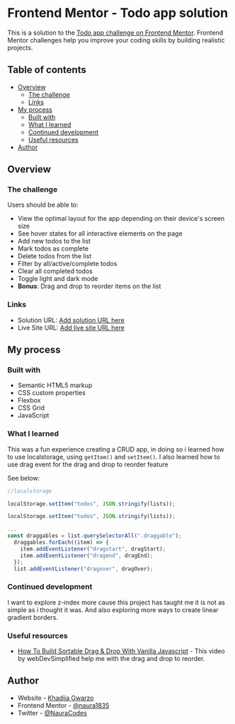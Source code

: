 # Frontend Mentor - Todo app solution

This is a solution to the [Todo app challenge on Frontend Mentor](https://www.frontendmentor.io/challenges/todo-app-Su1_KokOW). Frontend Mentor challenges help you improve your coding skills by building realistic projects.

## Table of contents

- [Overview](#overview)
  - [The challenge](#the-challenge)
  - [Links](#links)
- [My process](#my-process)
  - [Built with](#built-with)
  - [What I learned](#what-i-learned)
  - [Continued development](#continued-development)
  - [Useful resources](#useful-resources)
- [Author](#author)

## Overview

### The challenge

Users should be able to:

- View the optimal layout for the app depending on their device's screen size
- See hover states for all interactive elements on the page
- Add new todos to the list
- Mark todos as complete
- Delete todos from the list
- Filter by all/active/complete todos
- Clear all completed todos
- Toggle light and dark mode
- **Bonus**: Drag and drop to reorder items on the list

### Links

- Solution URL: [Add solution URL here](https://your-solution-url.com)
- Live Site URL: [Add live site URL here](https://naura1835.github.io/todo/)

## My process

### Built with

- Semantic HTML5 markup
- CSS custom properties
- Flexbox
- CSS Grid
- JavaScript

### What I learned

This was a fun experience creating a CRUD app, in doing so i learned how to use localstorage, using `getItem()` and `setItem()`. I also learned how to use drag event for the drag and drop to reorder feature

See below:

```js
//localstorage

localStorage.setItem("todos", JSON.stringify(lists));

localStorage.setItem("todos", JSON.stringify(lists));
```

```js
...
const draggables = list.querySelectorAll(".draggable");
  draggables.forEach((item) => {
    item.addEventListener("dragstart", dragStart);
    item.addEventListener("dragend", dragEnd);
  });
  list.addEventListener("dragover", dragOver);
```

### Continued development

I want to explore z-index more cause this project has taught me it is not as simple as i thought it was. And also exploring more ways to create linear gradient borders.

### Useful resources

- [How To Build Sortable Drag & Drop With Vanilla Javascript](https://www.youtube.com/watch?v=jfYWwQrtzzY&t=1177s) - This video by webDevSimplified help me with the drag and drop to reorder.

## Author

- Website - [Khadija Gwarzo](https://www.khadijagwarzo.com)
- Frontend Mentor - [@naura1835](https://www.frontendmentor.io/profile/naura1835)
- Twitter - [@NauraCodes](https://twitter.com/NauraCodes)
